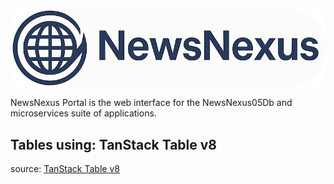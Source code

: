 ![Logo](./public/images/logoAndNameRound.png)

NewsNexus Portal is the web interface for the NewsNexus05Db and microservices suite of applications.

## Tables using: TanStack Table v8

source: [TanStack Table v8](https://tanstack.com/table/latest/docs/guide/migrating)
